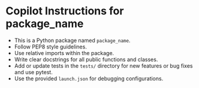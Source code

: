 # Copilot Instructions for package_name

-   This is a Python package named `package_name`.
-   Follow PEP8 style guidelines.
-   Use relative imports within the package.
-   Write clear docstrings for all public functions and classes.
-   Add or update tests in the `tests/` directory for new features or bug fixes and use pytest.
-   Use the provided `launch.json` for debugging configurations.
